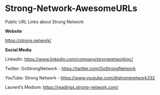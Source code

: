 # Strong-Network-AwesomeURLs
Public URL Links about Strong Network

**Website**

https://strong.network/

**Social Media**

LinkedIn: https://www.linkedin.com/company/strongnetworkinc/

Twitter: GoStrongNetwork - https://twitter.com/GoStrongNetwork

YouTube: Strong Network - https://www.youtube.com/@strongnetwork332

Laurent’s Medium: https://readings.strong-network.com/ 
